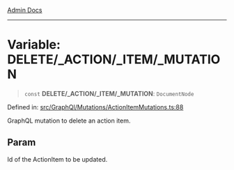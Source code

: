 [Admin Docs](/)

***

# Variable: DELETE/_ACTION/_ITEM/_MUTATION

> `const` **DELETE/_ACTION/_ITEM/_MUTATION**: `DocumentNode`

Defined in: [src/GraphQl/Mutations/ActionItemMutations.ts:88](https://github.com/PalisadoesFoundation/talawa-admin/blob/main/src/GraphQl/Mutations/ActionItemMutations.ts#L88)

GraphQL mutation to delete an action item.

## Param

Id of the ActionItem to be updated.
